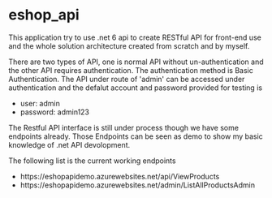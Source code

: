 # eshop_api
<p>This application try to use .net 6 api to create RESTful API for front-end use and the whole solution architecture created from scratch and by myself.</p>
<p>There are two types of API, one is normal API without un-authentication and the other API requires authentication. The authentication method is Basic Authentication. The API under route of 'admin' can be accessed under authentication and the defalut account and password provided for testing is</p>
<ul>
  <li>user: admin</li>
  <li>password: admin123</li>
</ul>
<p>The Restful API interface is still under process though we have some endpoints already. Those Endpoints can be seen as demo to show my basic knowledge of .net API devolopment.</p>
<p>The following list is the current working endpoints</p>
<ul>
  <li>https://eshopapidemo.azurewebsites.net/api/ViewProducts</li>
  <li>https://eshopapidemo.azurewebsites.net/admin/ListAllProductsAdmin</li>
</ul>





